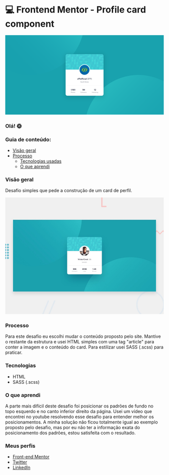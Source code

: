 # 💻 Frontend Mentor - Profile card component

![Prévia da minha resolução para o desafio, página de avaliação](./design/screenshot.png)

### Olá! 🌞

### Guia de conteúdo:

- [Visão geral](#visao-geral)
- [Processo](#processo)
  - [Tecnologias usadas](#tecnologias)
  - [O que aprendi](#o-que-aprendi)

### Visão geral
Desafio simples que pede a construção de um card de perfil.

![Prévia do design para a construção do card (desktop).](./design/desktop-preview.jpg)

### Processo
Para este desafio eu escolhi mudar o conteúdo proposto pelo site. Mantive o restante da estrutura e usei HTML simples com uma tag "article" para conter a imagem e o conteúdo do card. Para estilizar usei SASS (.scss) para praticar.

### Tecnologias
- HTML
- SASS (.scss)

### O que aprendi
A parte mais difícil deste desafio foi posicionar os padrões de fundo no topo esquerdo e no canto inferior direito da página. Usei um vídeo que encontrei no youtube resolvendo esse desafio para entender melhor os posicionamentos. A minha solução não ficou totalmente igual ao exemplo proposto pelo desafio, mas por eu não ter a informação exata do posicionamento dos padrões, estou satisfeita com o resultado.

### Meus perfis
   - [Front-end Mentor](https://www.frontendmentor.io/profile/instmi)
   - [Twitter](https://twitter.com/instmi_studies)
   - [LinkedIn](https://www.linkedin.com/in/milenaoandrade/)